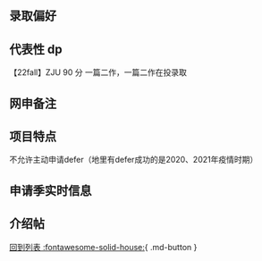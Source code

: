 ## 录取偏好

## 代表性 dp

【22fall】ZJU 90 分 一篇二作，一篇二作在投录取

## 网申备注

## 项目特点

不允许主动申请defer（地里有defer成功的是2020、2021年疫情时期）

## 申请季实时信息

## 介绍帖

[回到列表 :fontawesome-solid-house:](grade.md){ .md-button }
